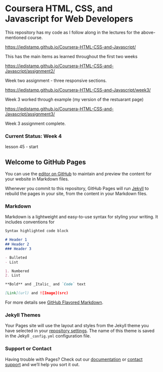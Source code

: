 # Coursera HTML, CSS, and Javascript for Web Developers

This repository has my code as I follow along in the lectures for the above-mentioned course. 

https://jedistamp.github.io/Coursera-HTML-CSS-and-Javascript/ 

This has the main items as learned throughout the first two weeks

https://jedistamp.github.io/Coursera-HTML-CSS-and-Javascript/assignment2/

Week two assignment - three responsive sections.

https://jedistamp.github.io/Coursera-HTML-CSS-and-Javascript/week3/

Week 3 worked through example (my version of the restuarant page)

https://jedistamp.github.io/Coursera-HTML-CSS-and-Javascript/assignment3/

Week 3 assignment complete.

### Current Status: Week 4

lesson 45 - start

## Welcome to GitHub Pages

You can use the [editor on GitHub](https://github.com/JediStamp/coursera-test/edit/master/README.md) to maintain and preview the content for your website in Markdown files.

Whenever you commit to this repository, GitHub Pages will run [Jekyll](https://jekyllrb.com/) to rebuild the pages in your site, from the content in your Markdown files.

### Markdown

Markdown is a lightweight and easy-to-use syntax for styling your writing. It includes conventions for

```markdown
Syntax highlighted code block

# Header 1
## Header 2
### Header 3

- Bulleted
- List

1. Numbered
2. List

**Bold** and _Italic_ and `Code` text

[Link](url) and ![Image](src)
```

For more details see [GitHub Flavored Markdown](https://guides.github.com/features/mastering-markdown/).

### Jekyll Themes

Your Pages site will use the layout and styles from the Jekyll theme you have selected in your [repository settings](https://github.com/JediStamp/coursera-test/settings). The name of this theme is saved in the Jekyll `_config.yml` configuration file.

### Support or Contact

Having trouble with Pages? Check out our [documentation](https://help.github.com/categories/github-pages-basics/) or [contact support](https://github.com/contact) and we’ll help you sort it out.
